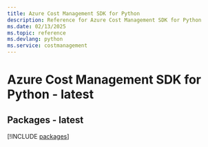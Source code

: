 ```yaml
---
title: Azure Cost Management SDK for Python
description: Reference for Azure Cost Management SDK for Python
ms.date: 02/13/2025
ms.topic: reference
ms.devlang: python
ms.service: costmanagement
---
```

# Azure Cost Management SDK for Python - latest
## Packages - latest
[!INCLUDE [packages](cost-management-index.md)]